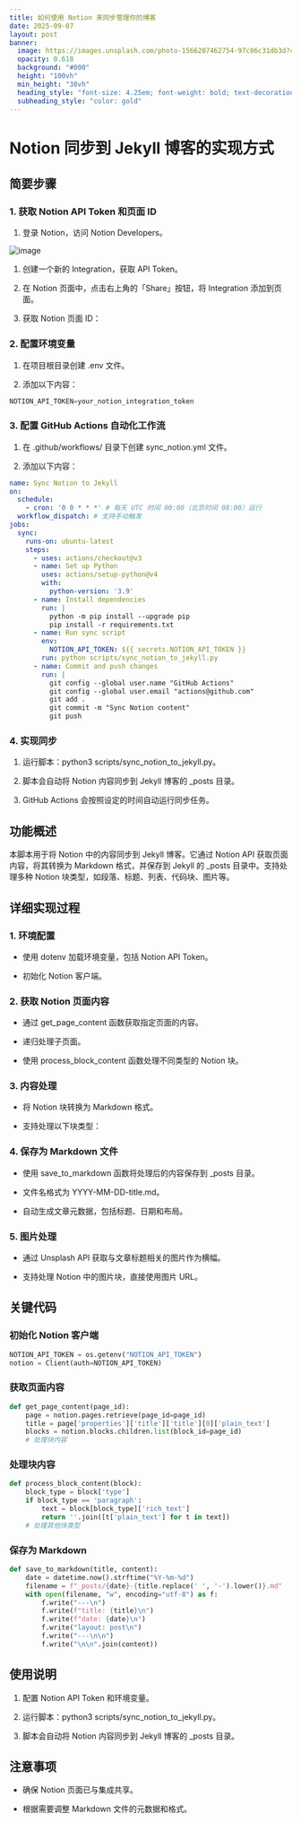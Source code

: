 ```yaml
---
title: 如何使用 Notion 来同步管理你的博客
date: 2025-09-07
layout: post
banner:
  image: https://images.unsplash.com/photo-1566207462754-97c86c31db3d?crop=entropy&cs=tinysrgb&fit=max&fm=jpg&ixid=M3w2OTIwMzJ8MHwxfHJhbmRvbXx8fHx8fHx8fDE3NTcyNjk1Mzh8&ixlib=rb-4.1.0&q=80&w=1080
  opacity: 0.618
  background: "#000"
  height: "100vh"
  min_height: "38vh"
  heading_style: "font-size: 4.25em; font-weight: bold; text-decoration: underline"
  subheading_style: "color: gold"
---
```


# Notion 同步到 Jekyll 博客的实现方式

## 简要步骤

### 1. 获取 Notion API Token 和页面 ID

1. 登录 Notion，访问 Notion Developers。

![image](https://prod-files-secure.s3.us-west-2.amazonaws.com/a7a0cc5a-89b9-4cda-8686-1fba0ca52f40/d19c1afe-dea5-4312-9333-786b0ba83054/image.png?X-Amz-Algorithm=AWS4-HMAC-SHA256&X-Amz-Content-Sha256=UNSIGNED-PAYLOAD&X-Amz-Credential=ASIAZI2LB4662WNPG3VK%2F20250907%2Fus-west-2%2Fs3%2Faws4_request&X-Amz-Date=20250907T182538Z&X-Amz-Expires=3600&X-Amz-Security-Token=IQoJb3JpZ2luX2VjED0aCXVzLXdlc3QtMiJHMEUCIQCDnSxf6gn5m6zHuPIiNNGN0rTXqq6ByZ%2Bpu50x220fVwIgCnISZLizljpcCvJpBpKjJoUdMBuEjTp7jACzuMp88jUqiAQIpv%2F%2F%2F%2F%2F%2F%2F%2F%2F%2FARAAGgw2Mzc0MjMxODM4MDUiDEMg5M%2Bn4LFblhdt6ircA9aoz%2FF5KzfUDwayWHKNNYt%2BtW4DunmBneUlGlR702hfKwLO%2FyMpplMLXW%2FTOubdFbrzTrEI0lcdC6PrxJlwZsum5cxaRx%2FXKKez%2FSFQYqyRIsvb5p5CBCTbMdE9xiALEJCak1OTqAXikbDlL14fOeU9kZty%2B5lYRusxRu%2FGDeZQHyWbxpnBhDAqLZqVhJLQrspEe8TfRSuQ8HkYb0fRib959e79yO7ZHzilL11PA9U38a2sTbmAHoYimT8lNSrg6jQ%2BYZwAKrpcZKlQU%2Bv4LzZTjfWEk1cW0YbGH97fZSgPMw4hEyinfh3%2FK0YGXLJue%2FewVj%2FdNmBsKS%2BRcqNMZSh6atwivT%2FACreNY3wnz7liXYsSzQdoSS2T4KSAUmuRi5Pvwe0FD5fRaIAq%2F4vVo313RmTuDWs11soYCTXhQqET1gkJW%2BJPL2dicS2V9Sbgelpt5O1ekj62EwV6A7nXOr%2FI0xikzplTLfJQJrPIt9kJle46hr12mDlSC3dl%2F%2F8yOBw7skcCoWOv%2F61MgURxmJpGIK0jLuBd%2FTzOl7wEEO3%2FbjlCWPQgVHBfRi3nRaNH8x4eK2Gm4GXbc8vR%2BS7%2B3QY4o2BVtVRhWLU7iSfjkn4zP%2BofnKVeetfJ38b2MJH59cUGOqUBr9gb74%2B%2Fq88x%2FZ0zafpio3G8z7mVak8JanIOXdXlJmqIQY9E8QHP3%2B4hhhrQGzfudQGFAqohnR%2B7B6gbkaQvkWJdemFvRNjgKvLSoop7g8q5RteaPDT%2BaOmYOpyV245NIycU0DF73O7m1h%2FozrNSJTT0gYa04Wc%2FDJa1pTFu%2BnA2Rz2pBKvS96%2FMCdel1YdREtHvYS6WQ%2FJ41rZ901ha6BwKwQBy&X-Amz-Signature=d2ab6abbe09c48eb245efd9db3dcee59b82c09b58fe1fa0072f19cd12e20127c&X-Amz-SignedHeaders=host&x-amz-checksum-mode=ENABLED&x-id=GetObject)

1. 创建一个新的 Integration，获取 API Token。

1. 在 Notion 页面中，点击右上角的「Share」按钮，将 Integration 添加到页面。

1. 获取 Notion 页面 ID：


### 2. 配置环境变量

1. 在项目根目录创建 .env 文件。

1. 添加以下内容：

```javascript
NOTION_API_TOKEN=your_notion_integration_token
```

### 3. 配置 GitHub Actions 自动化工作流

1. 在 .github/workflows/ 目录下创建 sync_notion.yml 文件。

1. 添加以下内容：

```yaml
name: Sync Notion to Jekyll
on:
  schedule:
    - cron: '0 0 * * *' # 每天 UTC 时间 00:00（北京时间 08:00）运行
  workflow_dispatch: # 支持手动触发
jobs:
  sync:
    runs-on: ubuntu-latest
    steps:
      - uses: actions/checkout@v3
      - name: Set up Python
        uses: actions/setup-python@v4
        with:
          python-version: '3.9'
      - name: Install dependencies
        run: |
          python -m pip install --upgrade pip
          pip install -r requirements.txt
      - name: Run sync script
        env:
          NOTION_API_TOKEN: ${{ secrets.NOTION_API_TOKEN }}
        run: python scripts/sync_notion_to_jekyll.py
      - name: Commit and push changes
        run: |
          git config --global user.name "GitHub Actions"
          git config --global user.email "actions@github.com"
          git add .
          git commit -m "Sync Notion content"
          git push
```

### 4. 实现同步

1. 运行脚本：python3 scripts/sync_notion_to_jekyll.py。

1. 脚本会自动将 Notion 内容同步到 Jekyll 博客的 _posts 目录。

1. GitHub Actions 会按照设定的时间自动运行同步任务。

## 功能概述

本脚本用于将 Notion 中的内容同步到 Jekyll 博客。它通过 Notion API 获取页面内容，将其转换为 Markdown 格式，并保存到 Jekyll 的 _posts 目录中。支持处理多种 Notion 块类型，如段落、标题、列表、代码块、图片等。

## 详细实现过程

### 1. 环境配置

- 使用 dotenv 加载环境变量，包括 Notion API Token。

- 初始化 Notion 客户端。

### 2. 获取 Notion 页面内容

- 通过 get_page_content 函数获取指定页面的内容。

- 递归处理子页面。

- 使用 process_block_content 函数处理不同类型的 Notion 块。

### 3. 内容处理

- 将 Notion 块转换为 Markdown 格式。

- 支持处理以下块类型：


### 4. 保存为 Markdown 文件

- 使用 save_to_markdown 函数将处理后的内容保存到 _posts 目录。

- 文件名格式为 YYYY-MM-DD-title.md。

- 自动生成文章元数据，包括标题、日期和布局。

### 5. 图片处理

- 通过 Unsplash API 获取与文章标题相关的图片作为横幅。

- 支持处理 Notion 中的图片块，直接使用图片 URL。

## 关键代码

### 初始化 Notion 客户端

```python
NOTION_API_TOKEN = os.getenv("NOTION_API_TOKEN")
notion = Client(auth=NOTION_API_TOKEN)
```

### 获取页面内容

```python
def get_page_content(page_id):
    page = notion.pages.retrieve(page_id=page_id)
    title = page['properties']['title']['title'][0]['plain_text']
    blocks = notion.blocks.children.list(block_id=page_id)
    # 处理块内容
```

### 处理块内容

```python
def process_block_content(block):
    block_type = block['type']
    if block_type == 'paragraph':
        text = block[block_type]['rich_text']
        return ''.join([t['plain_text'] for t in text])
    # 处理其他块类型
```

### 保存为 Markdown

```python
def save_to_markdown(title, content):
    date = datetime.now().strftime("%Y-%m-%d")
    filename = f"_posts/{date}-{title.replace(' ', '-').lower()}.md"
    with open(filename, "w", encoding="utf-8") as f:
        f.write("---\n")
        f.write(f"title: {title}\n")
        f.write(f"date: {date}\n")
        f.write("layout: post\n")
        f.write("---\n\n")
        f.write("\n\n".join(content))
```

## 使用说明

1. 配置 Notion API Token 和环境变量。

1. 运行脚本：python3 scripts/sync_notion_to_jekyll.py。

1. 脚本会自动将 Notion 内容同步到 Jekyll 博客的 _posts 目录。

## 注意事项

- 确保 Notion 页面已与集成共享。

- 根据需要调整 Markdown 文件的元数据和格式。
